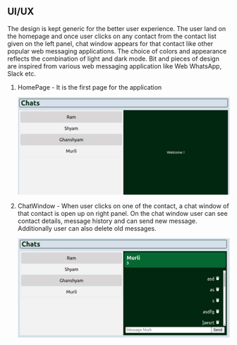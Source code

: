 ## UI/UX

The design is kept generic for the better user experience. The user land on the homepage and once user clicks on any contact from the contact list given on the left panel, chat window appears for that contact like other popular web messaging applications. The choice of colors and appearance reflects the combination of light and dark mode. 
Bit and pieces of design are inspired from various web messaging application like Web WhatsApp, Slack etc.

1. HomePage - It is the first page for the application 
    
    ![Home Page](./homePage.png)

1. ChatWindow - When user clicks on one of the contact, a chat window of that contact is open up on right panel. On the chat window user can see contact details, message history and can send new message. Additionally user can also delete old messages.
    
    ![Chat Window](./chatWindow.png)
